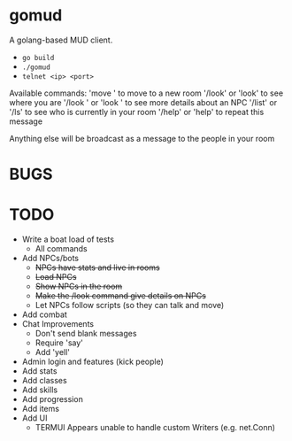 # gomud

A golang-based MUD client.
* `go build`
* `./gomud`
* `telnet <ip> <port>`

Available commands:
'move <exit key>' to move to a new room
'/look' or 'look' to see where you are
'/look <npc name>' or 'look <npc name>' to see more details about an NPC
'/list' or '/ls' to see who is currently in your room
'/help' or 'help' to repeat this message

Anything else will be broadcast as a message to the people in your room

# BUGS

# TODO
* Write a boat load of tests
  * All commands
* Add NPCs/bots
  * ~~NPCs have stats and live in rooms~~
  * ~~Load NPCs~~
  * ~~Show NPCs in the room~~
  * ~~Make the /look command give details on NPCs~~
  * Let NPCs follow scripts (so they can talk and move)
* Add combat
* Chat Improvements
  * Don't send blank messages
  * Require 'say'
  * Add 'yell'
* Admin login and features (kick people)
* Add stats
* Add classes
* Add skills
* Add progression
* Add items
* Add UI
  * TERMUI Appears unable to handle custom Writers (e.g. net.Conn)
